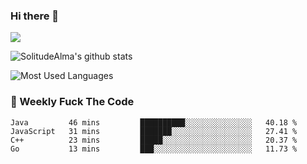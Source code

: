 ### Hi there 👋

<p>
  <a href="https://count.getloli.com/"><img src="https://count.getloli.com/get/@:solitudealma"></a>
</p>

![SolitudeAlma's github stats](https://github-readme-stats.vercel.app/api?username=solitudealma&show_icons=true&theme=radical)

![Most Used Languages](https://github-readme-stats.vercel.app/api/top-langs/?username=solitudealma&layout=compact&hide_border=true&theme=dark)
<!-- ![visitors](https://visitor-badge.glitch.me/badge?page_id=solitudealma.solitudealma.id) -->


### :dart: Weekly Fuck The Code

<!--START_SECTION:waka-->
```text
Java         46 mins         ██████████░░░░░░░░░░░░░░░   40.18 % 
JavaScript   31 mins         ███████░░░░░░░░░░░░░░░░░░   27.41 % 
C++          23 mins         █████░░░░░░░░░░░░░░░░░░░░   20.37 % 
Go           13 mins         ███░░░░░░░░░░░░░░░░░░░░░░   11.73 % 
```
<!--END_SECTION:waka-->
